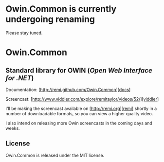 # Owin.Common is currently undergoing renaming

Please stay tuned.

Owin.Common
===========

Standard library for OWIN (*Open Web Interface for .NET*)
---------------------------------------------------------

Documentation: [http://remi.github.com/Owin.Common][docs]

Screencast: [http://www.viddler.com/explore/remitaylor/videos/52/][viddler]

I'll be making the screencast available on [http://remi.org][remi] shortly in a 
number of downloadable formats, so you can view a higher quality video.

I also intend on releasing more Owin screencasts in the coming days and weeks.

License
-------

Owin.Common is released under the MIT license.

[docs]:    http://remi.github.com/Owin.Common
[viddler]: http://www.viddler.com/explore/remitaylor/videos/52/
[remi]:    http://remi.org
